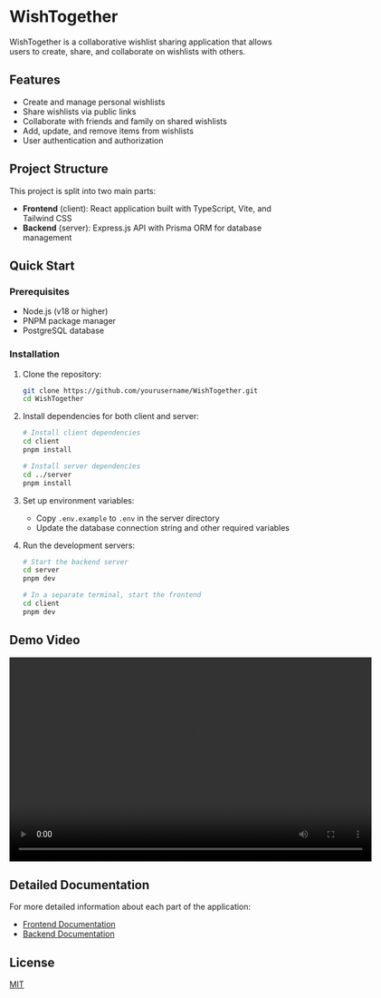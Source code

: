 # WishTogether

WishTogether is a collaborative wishlist sharing application that allows users to create, share, and collaborate on wishlists with others.

## Features

- Create and manage personal wishlists
- Share wishlists via public links
- Collaborate with friends and family on shared wishlists
- Add, update, and remove items from wishlists
- User authentication and authorization

## Project Structure

This project is split into two main parts:

- **Frontend** (client): React application built with TypeScript, Vite, and Tailwind CSS
- **Backend** (server): Express.js API with Prisma ORM for database management

## Quick Start

### Prerequisites

- Node.js (v18 or higher)
- PNPM package manager
- PostgreSQL database

### Installation

1. Clone the repository:

   ```bash
   git clone https://github.com/yourusername/WishTogether.git
   cd WishTogether
   ```

2. Install dependencies for both client and server:

   ```bash
   # Install client dependencies
   cd client
   pnpm install

   # Install server dependencies
   cd ../server
   pnpm install
   ```

3. Set up environment variables:

   - Copy `.env.example` to `.env` in the server directory
   - Update the database connection string and other required variables

4. Run the development servers:

   ```bash
   # Start the backend server
   cd server
   pnpm dev

   # In a separate terminal, start the frontend
   cd client
   pnpm dev
   ```

## Demo Video

<div align="center">
  <video width="640" height="360" controls>
    <source src="demo.mp4" type="video/mp4">
    Your browser does not support the video tag.
  </video>
</div>

## Detailed Documentation

For more detailed information about each part of the application:

- [Frontend Documentation](./client/README.md)
- [Backend Documentation](./server/README.md)

## License

[MIT](LICENSE)
